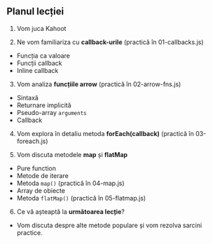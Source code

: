 ## Planul lecției

1. Vom juca Kahoot

2. Ne vom familiariza cu **callback-urile** (practică în 01-callbacks.js)
- Funcția ca valoare
- Funcții callback
- Inline callback

3. Vom analiza **funcțiile arrow** (practică în 02-arrow-fns.js)
- Sintaxă
- Returnare implicită
- Pseudo-array `arguments`
- Callback

4. Vom explora în detaliu metoda **forEach(callback)** (practică în 03-foreach.js)

5. Vom discuta metodele **map** și **flatMap**
- Pure function
- Metode de iterare
- Metoda `map()` (practică în 04-map.js)
- Array de obiecte
- Metoda `flatMap()` (practică în 05-flatmap.js)

6. Ce vă așteaptă la **următoarea lecție**?
- Vom discuta despre alte metode populare și vom rezolva sarcini practice.
